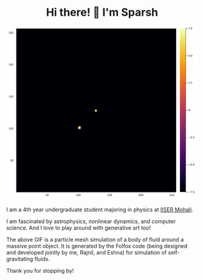 <h1 align="center"> Hi there! 👋 I'm Sparsh </h1>

<p align="center"> <img src="1.gif"/> </p>

I am a 4th year undergraduate student majoring in physics at [IISER Mohali](https://www.iisermohali.ac.in/).

I am fascinated by astrophysics, nonlinear dynamics, and computer science. And I love to play around with generative art too!

The above GIF is a particle mesh simulation of a body of fluid around a massive point object. It is generated by the Folfox code (being designed and developed jointly by me, Rajnil, and Eshna) for simulation of self-gravitating fluids.

Thank you for stopping by!
